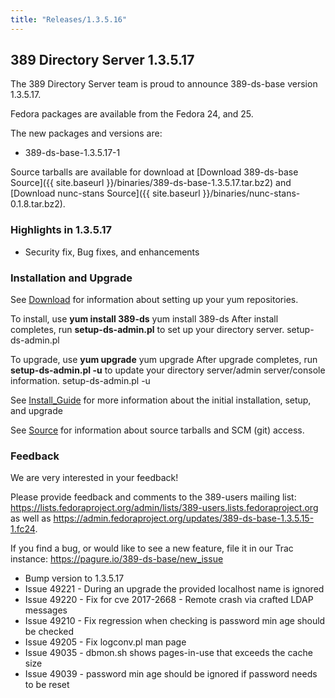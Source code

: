 ```yaml
---
title: "Releases/1.3.5.16"
---
```

389 Directory Server 1.3.5.17
-----------------------------

The 389 Directory Server team is proud to announce 389-ds-base version 1.3.5.17.

Fedora packages are available from the Fedora 24, and 25.

The new packages and versions are:

-   389-ds-base-1.3.5.17-1

Source tarballs are available for download at [Download 389-ds-base Source]({{ site.baseurl }}/binaries/389-ds-base-1.3.5.17.tar.bz2) and [Download nunc-stans Source]({{ site.baseurl }}/binaries/nunc-stans-0.1.8.tar.bz2).

### Highlights in 1.3.5.17

-   Security fix, Bug fixes, and enhancements

### Installation and Upgrade

See [Download](../download.html) for information about setting up your yum repositories.

To install, use **yum install 389-ds** yum install 389-ds After install completes, run **setup-ds-admin.pl** to set up your directory server. setup-ds-admin.pl

To upgrade, use **yum upgrade** yum upgrade After upgrade completes, run **setup-ds-admin.pl -u** to update your directory server/admin server/console information. setup-ds-admin.pl -u

See [Install\_Guide](../legacy/install-guide.html) for more information about the initial installation, setup, and upgrade

See [Source](../development/source.html) for information about source tarballs and SCM (git) access.

### Feedback

We are very interested in your feedback!

Please provide feedback and comments to the 389-users mailing list: <https://lists.fedoraproject.org/admin/lists/389-users.lists.fedoraproject.org> as well as <https://admin.fedoraproject.org/updates/389-ds-base-1.3.5.15-1.fc24>.

If you find a bug, or would like to see a new feature, file it in our Trac instance: <https://pagure.io/389-ds-base/new_issue>

- Bump version to 1.3.5.17
- Issue 49221 - During an upgrade the provided localhost name is ignored
- Issue 49220 - Fix for cve 2017-2668 - Remote crash via crafted LDAP messages
- Issue 49210 - Fix regression when checking is password min  age should be checked
- Issue 49205 - Fix logconv.pl man page
- Issue 49035 - dbmon.sh shows pages-in-use that exceeds the cache size
- Issue 49039 - password min age should be ignored if password needs to be reset

